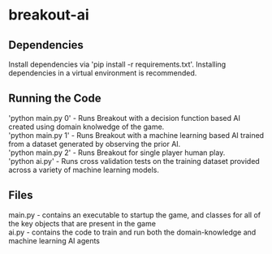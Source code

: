 # breakout-ai

## Dependencies 
Install dependencies via 'pip install -r requirements.txt'. Installing dependencies in a virtual environment is recommended.   

## Running the Code 
'python main.py 0' - Runs Breakout with a decision function based AI created using domain knolwedge of the game.   
'python main.py 1' - Runs Breakout with a machine learning based AI trained from a dataset generated by observing the prior AI.  
'python main.py 2' - Runs Breakout for single player human play.   
'python ai.py' - Runs cross validation tests on the training dataset provided across a variety of machine learning models.   

## Files 
main.py - contains an executable to startup the game, and classes for all of the key objects that are present in the game    
ai.py - contains the code to train and run both the domain-knowledge and machine learning AI agents     
